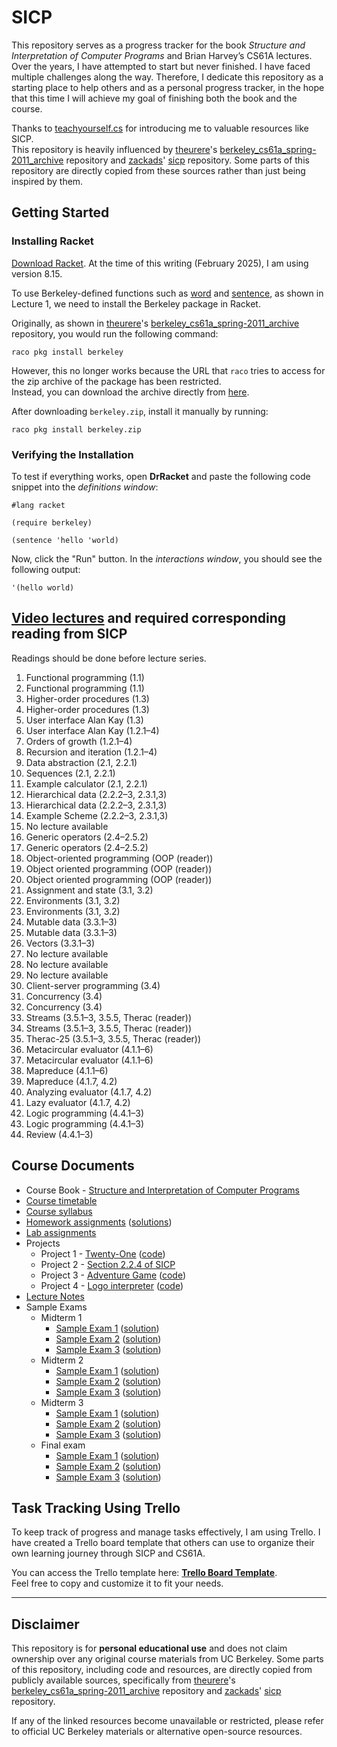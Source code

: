 # SICP

This repository serves as a progress tracker for the book *Structure and Interpretation of Computer Programs* and Brian Harvey’s CS61A lectures. Over the years, I have attempted to start but never finished. I have faced multiple challenges along the way. Therefore, I dedicate this repository as a starting place to help others and as a personal progress tracker, in the hope that this time I will achieve my goal of finishing both the book and the course.  

Thanks to [teachyourself.cs](https://teachyourselfcs.com/) for introducing me to valuable resources like SICP.  
This repository is heavily influenced by [theurere](https://github.com/theurere)'s [berkeley_cs61a_spring-2011_archive](https://github.com/theurere/berkeley_cs61a_spring-2011_archive) repository and [zackads](https://github.com/zackads)' [sicp](https://github.com/zackads/sicp) repository. Some parts of this repository are directly copied from these sources rather than just being inspired by them.

## Getting Started

### Installing Racket  

[Download Racket](https://download.racket-lang.org/). At the time of this writing (February 2025), I am using version 8.15.  

To use Berkeley-defined functions such as [word](https://docs.racket-lang.org/manual@simply-scheme/#%28form._%28%28lib._simply-scheme%2Fmain..rkt%29._word%29%29) and [sentence](https://docs.racket-lang.org/manual@simply-scheme/#%28form._%28%28lib._simply-scheme%2Fmain..rkt%29._sentence%29%29), as shown in Lecture 1, we need to install the Berkeley package in Racket.  

Originally, as shown in [theurere](https://github.com/theurere)'s [berkeley_cs61a_spring-2011_archive](https://github.com/theurere/berkeley_cs61a_spring-2011_archive) repository, you would run the following command:

```
raco pkg install berkeley
```

However, this no longer works because the URL that `raco` tries to access for the zip archive of the package has been restricted.  
Instead, you can download the archive directly from [here](https://raw.githubusercontent.com/zackads/sicp/refs/heads/main/inst.eecs.berkeley.edu/%7Ecs61as/fa11/lib/berkeley.zip).

After downloading `berkeley.zip`, install it manually by running:

```
raco pkg install berkeley.zip
```

### Verifying the Installation

To test if everything works, open **DrRacket** and paste the following code snippet into the *definitions window*:
```
#lang racket

(require berkeley)

(sentence 'hello 'world)
```

Now, click the "Run" button. In the *interactions window*, you should see the following output:
```
'(hello world)
```

## [Video lectures](https://archive.org/details/ucberkeley-webcast-PL3E89002AA9B9879E?&sort=-titleSorter) and required corresponding reading from SICP

Readings should be done before lecture series.

1. Functional programming (1.1)
2. Functional programming (1.1)
3. Higher-order procedures (1.3)
4. Higher-order procedures (1.3)
5. User interface Alan Kay (1.3)
6. User interface Alan Kay (1.2.1–4)
7. Orders of growth (1.2.1–4)
8. Recursion and iteration (1.2.1–4)
9. Data abstraction (2.1, 2.2.1)
10. Sequences (2.1, 2.2.1)
11. Example calculator (2.1, 2.2.1)
12. Hierarchical data (2.2.2–3, 2.3.1,3)
13. Hierarchical data (2.2.2–3, 2.3.1,3)
14. Example Scheme (2.2.2–3, 2.3.1,3)
15. No lecture available
16. Generic operators (2.4–2.5.2)
17. Generic operators (2.4–2.5.2)
18. Object-oriented programming (OOP (reader))
19. Object oriented programming (OOP (reader))
20. Object oriented programming (OOP (reader))
21. Assignment and state (3.1, 3.2)
22. Environments (3.1, 3.2)
23. Environments (3.1, 3.2)
24. Mutable data (3.3.1–3)
25. Mutable data (3.3.1–3)
26. Vectors (3.3.1–3)
27. No lecture available
28. No lecture available
29. No lecture available
30. Client-server programming (3.4)
31. Concurrency (3.4)
32. Concurrency (3.4)
33. Streams (3.5.1–3, 3.5.5, Therac (reader))
34. Streams (3.5.1–3, 3.5.5, Therac (reader))
35. Therac-25 (3.5.1–3, 3.5.5, Therac (reader))
36. Metacircular evaluator (4.1.1–6)
37. Metacircular evaluator (4.1.1–6)
38. Mapreduce  (4.1.1–6)
39. Mapreduce (4.1.7, 4.2)
40. Analyzing evaluator (4.1.7, 4.2)
41. Lazy evaluator (4.1.7, 4.2)
42. Logic programming (4.4.1–3)
43. Logic programming (4.4.1–3)
44. Review (4.4.1–3)

## Course Documents
* Course Book - [Structure and Interpretation of Computer Programs](http://sarabander.github.io/sicp/)
* [Course timetable](https://people.eecs.berkeley.edu/~bh/61a-pages/first-day-handout.pdf#page=18)
* [Course syllabus](https://github.com/theurere/berkeley_cs61a_spring-2011_archive/blob/master/docs/course_syllabus.pdf)
* [Homework assignments](https://github.com/theurere/berkeley_cs61a_spring-2011_archive/blob/master/docs/course_reader_vol_1/homework_assignments.pdf) ([solutions](https://people.eecs.berkeley.edu/~bh/61a-pages/Solutions/))
* [Lab assignments](https://github.com/theurere/berkeley_cs61a_spring-2011_archive/blob/master/docs/course_reader_vol_1/lab_assignments.pdf)
* Projects
  * Project 1 - [Twenty-One](https://github.com/theurere/berkeley_cs61a_spring-2011_archive/blob/master/docs/course_reader_vol_1/project_1_twenty-one.pdf) ([code](https://github.com/theurere/berkeley_cs61a_spring-2011_archive/blob/master/code/projects/project_1_twenty-one/twenty-one.scm))
  * Project 2 - [Section 2.2.4 of SICP](http://sarabander.github.io/sicp/html/2_002e2.xhtml#g_t2_002e2_002e4)
  * Project 3 - [Adventure Game](https://github.com/theurere/berkeley_cs61a_spring-2011_archive/blob/master/docs/course_reader_vol_1/project_3_adventure-game.txt) ([code](https://github.com/theurere/berkeley_cs61a_spring-2011_archive/blob/master/code/projects/project_3_adventure-game))
  * Project 4 - [Logo interpreter](https://github.com/theurere/berkeley_cs61a_spring-2011_archive/blob/master/docs/course_reader_vol_1/project_4_logo-interpreter.txt) ([code](https://github.com/theurere/berkeley_cs61a_spring-2011_archive/tree/master/code/projects/project_4_logo-interpreter))
* [Lecture Notes](https://github.com/theurere/berkeley_cs61a_spring-2011_archive/blob/master/docs/course_reader_vol_2/lecture_notes.pdf)
* Sample Exams
  * Midterm 1
    * [Sample Exam 1](https://github.com/theurere/berkeley_cs61a_spring-2011_archive/blob/master/docs/course_reader_vol_2/sample_exams/midterm_1/mt1-1.pdf) ([solution](https://github.com/theurere/berkeley_cs61a_spring-2011_archive/blob/master/docs/course_reader_vol_2/sample_exams/midterm_1/mt1-1_solutions.txt))
    * [Sample Exam 2](https://github.com/theurere/berkeley_cs61a_spring-2011_archive/blob/master/docs/course_reader_vol_2/sample_exams/midterm_1/mt1-2.pdf) ([solution](https://github.com/theurere/berkeley_cs61a_spring-2011_archive/blob/master/docs/course_reader_vol_2/sample_exams/midterm_1/mt1-2_solutions.txt))
    * [Sample Exam 3](https://github.com/theurere/berkeley_cs61a_spring-2011_archive/blob/master/docs/course_reader_vol_2/sample_exams/midterm_1/mt1-3.pdf) ([solution](https://github.com/theurere/berkeley_cs61a_spring-2011_archive/blob/master/docs/course_reader_vol_2/sample_exams/midterm_1/mt1-3_solutions.txt))
  * Midterm 2
    * [Sample Exam 1](https://github.com/theurere/berkeley_cs61a_spring-2011_archive/blob/master/docs/course_reader_vol_2/sample_exams/midterm_2/mt2-1.pdf) ([solution](https://github.com/theurere/berkeley_cs61a_spring-2011_archive/blob/master/docs/course_reader_vol_2/sample_exams/midterm_2/mt2-1_solutions.txt))
    * [Sample Exam 2](https://github.com/theurere/berkeley_cs61a_spring-2011_archive/blob/master/docs/course_reader_vol_2/sample_exams/midterm_2/mt2-2.pdf) ([solution](https://github.com/theurere/berkeley_cs61a_spring-2011_archive/blob/master/docs/course_reader_vol_2/sample_exams/midterm_2/mt2-2_solutions.txt))
    * [Sample Exam 3](https://github.com/theurere/berkeley_cs61a_spring-2011_archive/blob/master/docs/course_reader_vol_2/sample_exams/midterm_2/mt2-3.pdf) ([solution](https://github.com/theurere/berkeley_cs61a_spring-2011_archive/blob/master/docs/course_reader_vol_2/sample_exams/midterm_2/mt2-3_solutions.txt))
  * Midterm 3
    * [Sample Exam 1](https://github.com/theurere/berkeley_cs61a_spring-2011_archive/blob/master/docs/course_reader_vol_2/sample_exams/midterm_3/mt3-1.pdf) ([solution](https://github.com/theurere/berkeley_cs61a_spring-2011_archive/blob/master/docs/course_reader_vol_2/sample_exams/midterm_3/mt3-1_solutions.txt))
    * [Sample Exam 2](https://github.com/theurere/berkeley_cs61a_spring-2011_archive/blob/master/docs/course_reader_vol_2/sample_exams/midterm_3/mt3-2.pdf) ([solution](https://github.com/theurere/berkeley_cs61a_spring-2011_archive/blob/master/docs/course_reader_vol_2/sample_exams/midterm_3/mt3-2_solutions.txt))
    * [Sample Exam 3](https://github.com/theurere/berkeley_cs61a_spring-2011_archive/blob/master/docs/course_reader_vol_2/sample_exams/midterm_3/mt3-3.pdf) ([solution](https://github.com/theurere/berkeley_cs61a_spring-2011_archive/blob/master/docs/course_reader_vol_2/sample_exams/midterm_3/mt3-3_solutions.txt))
  * Final exam
    * [Sample Exam 1](https://github.com/theurere/berkeley_cs61a_spring-2011_archive/blob/master/docs/course_reader_vol_2/sample_exams/final/f-1.pdf) ([solution](https://github.com/theurere/berkeley_cs61a_spring-2011_archive/blob/master/docs/course_reader_vol_2/sample_exams/final/f-1_solutions.txt))
    * [Sample Exam 2](https://github.com/theurere/berkeley_cs61a_spring-2011_archive/blob/master/docs/course_reader_vol_2/sample_exams/final/f-2.pdf) ([solution](https://github.com/theurere/berkeley_cs61a_spring-2011_archive/blob/master/docs/course_reader_vol_2/sample_exams/final/f-2_solutions.txt))
    * [Sample Exam 3](https://github.com/theurere/berkeley_cs61a_spring-2011_archive/blob/master/docs/course_reader_vol_2/sample_exams/final/f-3.pdf) ([solution](https://github.com/theurere/berkeley_cs61a_spring-2011_archive/blob/master/docs/course_reader_vol_2/sample_exams/final/f-3_solutions.txt))

## Task Tracking Using Trello

To keep track of progress and manage tasks effectively, I am using Trello. I have created a Trello board template that others can use to organize their own learning journey through SICP and CS61A.  

You can access the Trello template here: **[Trello Board Template](your-trello-template-link)**.  
Feel free to copy and customize it to fit your needs.

---

## Disclaimer

This repository is for **personal educational use** and does not claim ownership over any original course materials from UC Berkeley. Some parts of this repository, including code and resources, are directly copied from publicly available sources, specifically from [theurere](https://github.com/theurere)'s [berkeley_cs61a_spring-2011_archive](https://github.com/theurere/berkeley_cs61a_spring-2011_archive) repository and [zackads](https://github.com/zackads)' [sicp](https://github.com/zackads/sicp) repository.  

If any of the linked resources become unavailable or restricted, please refer to official UC Berkeley materials or alternative open-source resources.
